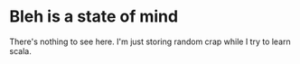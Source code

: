 Bleh is a state of mind
=======================

There's nothing to see here.  I'm just storing random crap while I try to learn scala.
